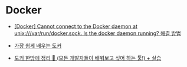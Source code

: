 # Docker

- [[Docker] Cannot connect to the Docker daemon at unix:///var/run/docker.sock. Is the docker daemon running? 해결 방법](https://somjang.tistory.com/entry/Docker-Cannot-connect-to-the-Docker-daemon-at-unixvarrundockersock-Is-the-docker-daemon-running-해결-방법)

- [가장 쉽게 배우는 도커](https://www.youtube.com/watch?v=hWPv9LMlme8)

- [도커 한방에 정리 🐳 (모든 개발자들이 배워보고 싶어 하는 툴!) + 실습](https://youtu.be/LXJhA3VWXFA?si=T3mz-fJMxZVyhse_)
